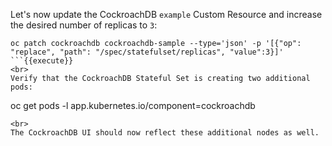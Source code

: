 Let's now update the CockroachDB `example` Custom Resource and increase the desired number of replicas to `3`:

```
oc patch cockroachdb cockroachdb-sample --type='json' -p '[{"op": "replace", "path": "/spec/statefulset/replicas", "value":3}]'
```{{execute}}
<br>
Verify that the CockroachDB Stateful Set is creating two additional pods:

```
oc get pods -l app.kubernetes.io/component=cockroachdb
```{{execute}}
<br>
The CockroachDB UI should now reflect these additional nodes as well.
